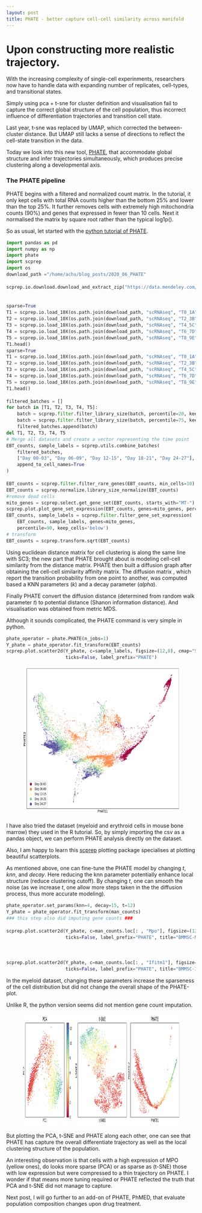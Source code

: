 ```yaml
---
layout: post
title: PHATE - better capture cell-cell similarity across manifold
---
```


Upon constructing more realistic trajectory.
======

With the increasing complexity of single-cell experinments, researchers now have to handle data with expanding number of replicates, cell-types, and transitional states.

Simply using pca + t-sne for cluster definition and visualisation fail to capture the correct global structure of the cell population, thus incorrect influence of differentiation trajectories and transition cell state.

Last year, t-sne was replaced by UMAP, which corrected the between-cluster distance. 
But UMAP still lacks a sense of directions to reflect the cell-state transition in the data.

Today we look into this new tool, [PHATE](https://doi.org/10.1038/s41587-019-0336-3), that accommodate global structure and infer trajectories simultaneously, which produces precise clustering along a developmental axis.  

### The PHATE pipeline
PHATE begins with a filtered and normalized count matrix. In the tutorial, it only kept cells with total RNA counts higher than the bottom 25% and lower than the top 25%. It further removes cells with extremely high mitochondria counts (90%) and genes that expressed in fewer than 10 cells. Next it normalised the matrix by square root rather than the typical log1p(). 

So as usual, let started with the [python tutorial of PHATE](https://nbviewer.jupyter.org/github/KrishnaswamyLab/PHATE/blob/master/Python/tutorial/EmbryoidBody.ipynb).

~~~ python
import pandas as pd
import numpy as np
import phate
import scprep
import os
download_path ="/home/achu/blog_posts/2020_06_PHATE"

scprep.io.download.download_and_extract_zip("https://data.mendeley.com/datasets/v6n743h5ng/1/files/7489a88f-9ef6-4dff-a8f8-1381d046afe3/scRNAseq.zip?dl=1", download_path)


sparse=True
T1 = scprep.io.load_10X(os.path.join(download_path, "scRNAseq", "T0_1A"), sparse=sparse, gene_labels='both')
T2 = scprep.io.load_10X(os.path.join(download_path, "scRNAseq", "T2_3B"), sparse=sparse, gene_labels='both')
T3 = scprep.io.load_10X(os.path.join(download_path, "scRNAseq", "T4_5C"), sparse=sparse, gene_labels='both')
T4 = scprep.io.load_10X(os.path.join(download_path, "scRNAseq", "T6_7D"), sparse=sparse, gene_labels='both')
T5 = scprep.io.load_10X(os.path.join(download_path, "scRNAseq", "T8_9E"), sparse=sparse, gene_labels='both')
T1.head()
sparse=True
T1 = scprep.io.load_10X(os.path.join(download_path, "scRNAseq", "T0_1A"), sparse=sparse, gene_labels='both')
T2 = scprep.io.load_10X(os.path.join(download_path, "scRNAseq", "T2_3B"), sparse=sparse, gene_labels='both')
T3 = scprep.io.load_10X(os.path.join(download_path, "scRNAseq", "T4_5C"), sparse=sparse, gene_labels='both')
T4 = scprep.io.load_10X(os.path.join(download_path, "scRNAseq", "T6_7D"), sparse=sparse, gene_labels='both')
T5 = scprep.io.load_10X(os.path.join(download_path, "scRNAseq", "T8_9E"), sparse=sparse, gene_labels='both')
T1.head()

filtered_batches = []
for batch in [T1, T2, T3, T4, T5]:
    batch = scprep.filter.filter_library_size(batch, percentile=20, keep_cells='above')
    batch = scprep.filter.filter_library_size(batch, percentile=75, keep_cells='below')
    filtered_batches.append(batch)
del T1, T2, T3, T4, T5
# Merge all datasets and create a vector representing the time point
EBT_counts, sample_labels = scprep.utils.combine_batches(
    filtered_batches, 
    ["Day 00-03", "Day 06-09", "Day 12-15", "Day 18-21", "Day 24-27"],
    append_to_cell_names=True
)

EBT_counts = scprep.filter.filter_rare_genes(EBT_counts, min_cells=10)
EBT_counts = scprep.normalize.library_size_normalize(EBT_counts)
#remove dead cells
mito_genes = scprep.select.get_gene_set(EBT_counts, starts_with="MT-") # Get all mitochondrial genes. There are 14, FYI.
scprep.plot.plot_gene_set_expression(EBT_counts, genes=mito_genes, percentile=90)
EBT_counts, sample_labels = scprep.filter.filter_gene_set_expression(
    EBT_counts, sample_labels, genes=mito_genes, 
    percentile=90, keep_cells='below')
# transform
EBT_counts = scprep.transform.sqrt(EBT_counts)
~~~

Using euclidean distance matrix for cell clustering is along the same line with SC3; the new part that PHATE brought about is modeling cell-cell similarity from the distance matrix. PHATE then built a diffusion graph after obtaining the cell-cell similarity affinity matrix. The diffusion matrix , which report the transition probability from one point to another, was computed based a KNN parameters (*k*) and a decay parameter (*alpha*).

Finally PHATE convert the diffusion distance (determined from random walk parameter *t*) to potential distance (Shanon information distance). 
And visualisation was obtained from metric MDS.

Although it sounds complicated, the PHATE command is very simple in python. 

~~~ python
phate_operator = phate.PHATE(n_jobs=1)
Y_phate = phate_operator.fit_transform(EBT_counts)
scprep.plot.scatter2d(Y_phate, c=sample_labels, figsize=(12,8), cmap="Spectral",
                      ticks=False, label_prefix="PHATE")
~~~

<figure>
<p align="left">
<img src="/img/posts/2020_06_PHATE_figs/EBT_count_phate.png" width="600" height="400" title="embryoid body (EB) differentiation">
</p>
</figure>

I have also tried the dataset (myeloid and erythroid cells in mouse bone marrow) they used in the R tutorial. 
So, by simply importing the csv as a pandas object, we can perform PHATE analysis directly on the dataset. 

Also, I am happy to learn this [scprep](https://scprep.readthedocs.io/en/stable/examples/scatter.html) plotting package specialises at plotting beautiful scatterplots. 

As mentioned above, one can fine-tune the PHATE model by changing *t*, *knn*, and *decay*. Here reducing the knn parameter potentially enhance local structure (reduce clustering cutoff). 
By changing *t*, one can smooth the noise (as we increase *t*, one allow more steps taken in the the diffusion process, thus more accurate modeling).
~~~ python
phate_operator.set_params(knn=4, decay=15, t=12)
Y_phate = phate_operator.fit_transform(man_counts)
### this step also did imputing gene counts ###

scprep.plot.scatter2d(Y_phate, c=man_counts.loc[: , "Mpo"], figsize=(12,8), cmap="Spectral",
                      ticks=False, label_prefix="PHATE", title="BMMSC-MPO")



scprep.plot.scatter2d(Y_phate, c=man_counts.loc[: , "Ifitm1"], figsize=(12,8), cmap="Spectral",
                      ticks=False, label_prefix="PHATE", title="BMMSC-Ifitm1")
~~~


In the myeloid dataset, changing these parameters increase the sparseness of the cell distribution but did not change the overall shape of the PHATE-plot.

Unlike R, the python version seems did not mention gene count imputation.

<figure>
<p align="left">
<img src="/img/posts/2020_06_PHATE_figs/BMMSC_MPO_1_pca_tsne_phate.png" width="800" height="300" title="embryoid body (EB) differentiation">
</p>
</figure>

But plotting the PCA, t-SNE and PHATE along each other, one can see that PHATE has capture the overall differentiate trajectory as well as the local clustering structure of the population.

An interesting observation is that cells with a high expression of MPO (yellow ones), do looks more sparse (PCA) or as sparse as (t-SNE) those with low expression but were compressed to a thin trajectory on PHATE. I wonder if that means more tuning required or PHATE reflected the truth that PCA and t-SNE did not manage to capture.

Next post, I will go further to an add-on of PHATE, PhMED, that evaluate population composition changes upon drug treatment. 







